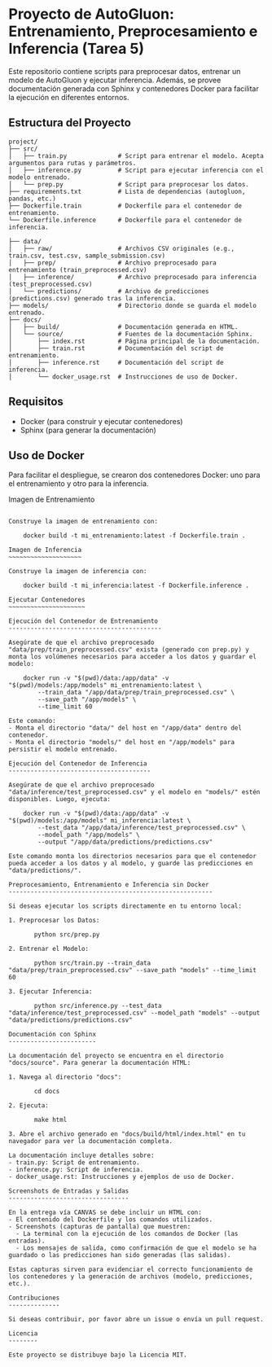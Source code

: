 Proyecto de AutoGluon: Entrenamiento, Preprocesamiento e Inferencia (Tarea 5)
===================================================================

Este repositorio contiene scripts para preprocesar datos, entrenar un modelo de AutoGluon y ejecutar inferencia. Además, se provee documentación generada con Sphinx y contenedores Docker para facilitar la ejecución en diferentes entornos.

Estructura del Proyecto
-----------------------

```
project/
├── src/
│   ├── train.py              # Script para entrenar el modelo. Acepta argumentos para rutas y parámetros.
│   ├── inference.py          # Script para ejecutar inferencia con el modelo entrenado.
│   └── prep.py               # Script para preprocesar los datos.
├── requirements.txt          # Lista de dependencias (autogluon, pandas, etc.)
├── Dockerfile.train          # Dockerfile para el contenedor de entrenamiento.
└── Dockerfile.inference      # Dockerfile para el contenedor de inferencia.

├── data/
│   ├── raw/                  # Archivos CSV originales (e.g., train.csv, test.csv, sample_submission.csv)
│   ├── prep/                 # Archivo preprocesado para entrenamiento (train_preprocessed.csv)
│   ├── inference/            # Archivo preprocesado para inferencia (test_preprocessed.csv)
│   └── predictions/          # Archivo de predicciones (predictions.csv) generado tras la inferencia.
├── models/                   # Directorio donde se guarda el modelo entrenado.
├── docs/
│   ├── build/                # Documentación generada en HTML.
│   └── source/               # Fuentes de la documentación Sphinx.
│       ├── index.rst         # Página principal de la documentación.
│       ├── train.rst         # Documentación del script de entrenamiento.
│       ├── inference.rst     # Documentación del script de inferencia.
│       └── docker_usage.rst  # Instrucciones de uso de Docker.

```

Requisitos
----------

- Docker (para construir y ejecutar contenedores)
- Sphinx (para generar la documentación)


Uso de Docker
-------------

Para facilitar el despliegue, se crearon dos contenedores Docker: uno para el entrenamiento y otro para la inferencia.

Imagen de Entrenamiento
~~~~~~~~~~~~~~~~~~~~~~~

Construye la imagen de entrenamiento con:

    docker build -t mi_entrenamiento:latest -f Dockerfile.train .

Imagen de Inferencia
~~~~~~~~~~~~~~~~~~~~

Construye la imagen de inferencia con:

    docker build -t mi_inferencia:latest -f Dockerfile.inference .

Ejecutar Contenedores
~~~~~~~~~~~~~~~~~~~~~

Ejecución del Contenedor de Entrenamiento
------------------------------------------

Asegúrate de que el archivo preprocesado "data/prep/train_preprocessed.csv" exista (generado con prep.py) y monta los volúmenes necesarios para acceder a los datos y guardar el modelo:

    docker run -v "$(pwd)/data:/app/data" -v "$(pwd)/models:/app/models" mi_entrenamiento:latest \
        --train_data "/app/data/prep/train_preprocessed.csv" \
        --save_path "/app/models" \
        --time_limit 60

Este comando:
- Monta el directorio "data/" del host en "/app/data" dentro del contenedor.
- Monta el directorio "models/" del host en "/app/models" para persistir el modelo entrenado.

Ejecución del Contenedor de Inferencia
---------------------------------------

Asegúrate de que el archivo preprocesado "data/inference/test_preprocessed.csv" y el modelo en "models/" estén disponibles. Luego, ejecuta:

    docker run -v "$(pwd)/data:/app/data" -v "$(pwd)/models:/app/models" mi_inferencia:latest \
        --test_data "/app/data/inference/test_preprocessed.csv" \
        --model_path "/app/models" \
        --output "/app/data/predictions/predictions.csv"

Este comando monta los directorios necesarios para que el contenedor pueda acceder a los datos y al modelo, y guarde las predicciones en "data/predictions/".

Preprocesamiento, Entrenamiento e Inferencia sin Docker
--------------------------------------------------------

Si deseas ejecutar los scripts directamente en tu entorno local:

1. Preprocesar los Datos:

       python src/prep.py

2. Entrenar el Modelo:

       python src/train.py --train_data "data/prep/train_preprocessed.csv" --save_path "models" --time_limit 60

3. Ejecutar Inferencia:

       python src/inference.py --test_data "data/inference/test_preprocessed.csv" --model_path "models" --output "data/predictions/predictions.csv"

Documentación con Sphinx
------------------------

La documentación del proyecto se encuentra en el directorio "docs/source". Para generar la documentación HTML:

1. Navega al directorio "docs":

       cd docs

2. Ejecuta:

       make html

3. Abre el archivo generado en "docs/build/html/index.html" en tu navegador para ver la documentación completa.

La documentación incluye detalles sobre:
- train.py: Script de entrenamiento.
- inference.py: Script de inferencia.
- docker_usage.rst: Instrucciones y ejemplos de uso de Docker.

Screenshots de Entradas y Salidas
---------------------------------

En la entrega vía CANVAS se debe incluir un HTML con:
- El contenido del Dockerfile y los comandos utilizados.
- Screenshots (capturas de pantalla) que muestren:
  - La terminal con la ejecución de los comandos de Docker (las entradas).
  - Los mensajes de salida, como confirmación de que el modelo se ha guardado o las predicciones han sido generadas (las salidas).

Estas capturas sirven para evidenciar el correcto funcionamiento de los contenedores y la generación de archivos (modelo, predicciones, etc.).

Contribuciones
--------------

Si deseas contribuir, por favor abre un issue o envía un pull request.

Licencia
--------

Este proyecto se distribuye bajo la Licencia MIT.

